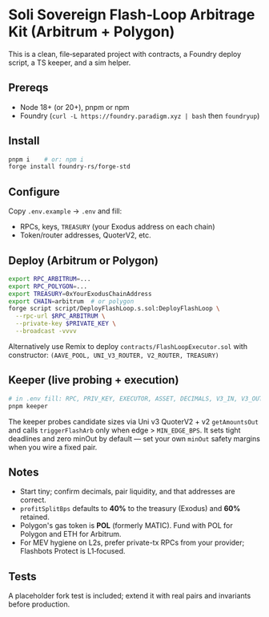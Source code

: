 # Soli Sovereign Flash‑Loop Arbitrage Kit (Arbitrum + Polygon)

This is a clean, file‑separated project with contracts, a Foundry deploy script, a TS keeper, and a sim helper.

## Prereqs
- Node 18+ (or 20+), pnpm or npm
- Foundry (`curl -L https://foundry.paradigm.xyz | bash` then `foundryup`)

## Install
```bash
pnpm i    # or: npm i
forge install foundry-rs/forge-std
```

## Configure
Copy `.env.example` → `.env` and fill:
- RPCs, keys, `TREASURY` (your Exodus address on each chain)
- Token/router addresses, QuoterV2, etc.

## Deploy (Arbitrum or Polygon)
```bash
export RPC_ARBITRUM=...
export RPC_POLYGON=...
export TREASURY=0xYourExodusChainAddress
export CHAIN=arbitrum  # or polygon
forge script script/DeployFlashLoop.s.sol:DeployFlashLoop \
  --rpc-url $RPC_ARBITRUM \
  --private-key $PRIVATE_KEY \
  --broadcast -vvvv
```

Alternatively use Remix to deploy `contracts/FlashLoopExecutor.sol` with constructor:
`(AAVE_POOL, UNI_V3_ROUTER, V2_ROUTER, TREASURY)`

## Keeper (live probing + execution)
```bash
# in .env fill: RPC, PRIV_KEY, EXECUTOR, ASSET, DECIMALS, V3_IN, V3_OUT, QUOTER, V2_ROUTER
pnpm keeper
```

The keeper probes candidate sizes via Uni v3 QuoterV2 + v2 `getAmountsOut` and calls
`triggerFlashArb` only when edge > `MIN_EDGE_BPS`. It sets tight deadlines and zero
minOut by default — set your own `minOut` safety margins when you wire a fixed pair.

## Notes
- Start tiny; confirm decimals, pair liquidity, and that addresses are correct.
- `profitSplitBps` defaults to **40%** to the treasury (Exodus) and **60%** retained.
- Polygon's gas token is **POL** (formerly MATIC). Fund with POL for Polygon and ETH for Arbitrum.
- For MEV hygiene on L2s, prefer private-tx RPCs from your provider; Flashbots Protect is L1‑focused.

## Tests
A placeholder fork test is included; extend it with real pairs and invariants before production.
